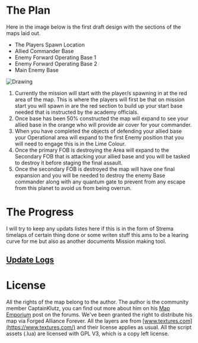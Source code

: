 # The Plan
Here in the image below is the first draft design with the sections of the maps laid out.
-	The Players Spawn Location
-	Allied Commander Base
-	Enemy Forward Operating Base 1
-	Enemy Forward Operating Base 2
-	Main Enemy Base

![Drawing](https://user-images.githubusercontent.com/20344151/176049776-339f44c0-bb51-40e4-8e82-2085394c7d93.png)

1. Currently the mission will start with the player/s spawning in at the red area of the map. This is where the players will first be that on mission start you will spawn in are the red section to build up your start base needed that is instructed by the academy officials.
2. Once base has been 50% constructed the map will expand to see your allied base in the orange who will provide air cover for your commander.
3. When you have completed the objects of defending your allied base your Operational area will expand to the first Enemy position that you will need to engage this is in the Lime Colour.
4. Once the primary FOB is destroying the Area will expand to the Secondary FOB that is attacking your allied base and you will be tasked to destroy it before staging the final assault.
5. Once the secondary FOB is destroyed the map will have one final expansion and you will be needed to destroy the enemy Base commander along with any quantum gate to prevent from any escape from this planet to avoid us from being overrun.


# The Progress
I will try to keep any updats listes here if this is in the form of Strema timelaps of certain thing done or some writen stuff this ams to be a learing curve for me but also as another documents Mission making tool.

## [Update Logs](https://github.com/MrRowey/battle-for-the-fjords/wiki/Development-Logs)


# License
All the rights of the map belong to the author. The author is the community member CaptainKlutz, you can find out more about him on his [Map Emporium](https://forum.faforever.com/topic/2270/klutz-s-map-emporium) post on the forums. We've been granted the right to distribute his map via Forged Alliance Forever. All the layers are from [www.textures.com](https://www.textures.com/) and their license applies as usual. All the script assets (.lua) are licensed with GPL V3, which is a copy left license.
